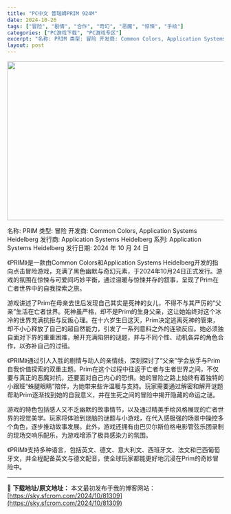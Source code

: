 ```yaml
---
title: "PC中文 普瑞姆PRIM 924M"
date: 2024-10-26
tags: ["冒险", "剧情", "合作", "奇幻", "恶魔", "惊悚", "手绘"]
categories: ["PC游戏下载", "PC游戏专区"]
excerpt: "名称: PRIM 类型: 冒险 开发商: Common Colors, Application Systems Heidelberg 发行商: Application Systems Heidelberg 系列: Application Systems Heidelberg 发行日期: 2024 年&hellip;"
layout: post
---
```


<img class="aligncenter size-full wp-image-81310" src="https://sky.sfcrom.com/wp-content/uploads/2024/10/2024102608105295.webp" alt="" width="660" height="370" />

名称: PRIM
类型: 冒险
开发商: Common Colors, Application Systems Heidelberg
发行商: Application Systems Heidelberg
系列: Application Systems Heidelberg
发行日期: 2024 年 10 月 24 日

《PRIM》是一款由Common Colors和Application Systems Heidelberg开发的指向点击冒险游戏，充满了黑色幽默与奇幻元素，于2024年10月24日正式发行。游戏的氛围在惊悚与可爱间巧妙平衡，通过温暖与惊悚并存的叙事，呈现了Prim在亡者世界中的自我探索之旅。

游戏讲述了Prim在母亲去世后发现自己其实是死神的女儿，不得不与其严厉的“父亲”生活在亡者世界。死神虽严格，却不是Prim的生身父亲，这让她始终对这个冰冷的世界充满抗拒与反叛心理。在十六岁生日这天，Prim决定逃离死神的管束，却不小心释放了自己的超自然能力，引发了一系列意料之外的连锁反应。她必须独自面对下界的重重困难，解开充满陷阱的谜题，并与不同个性、动机各异的角色合作，以弥补自己的过错。

《PRIM》通过引人入胜的剧情与动人的亲情线，深刻探讨了“父亲”学会放手与Prim自我价值探索的双重主题。Prim在这个过程中往返于亡者与生者世界之间，不仅要与真正的恶魔对抗，还要面对自己内心的恐惧。她的冒险之路上始终有着独特的小跟班“蛛腿眼睛”陪伴，为她带来些许温暖与支持。玩家需要通过解密和解开谜题帮助Prim逐渐找到她的自我意义，并在生死之间的冒险中揭开隐藏的命运之谜。

游戏的特色包括感人又不乏幽默的故事情节，以及通过精美手绘风格展现的亡者世界的视觉美学。玩家将体验到烧脑的谜题与小游戏，在代入感极强的场景中操控多个角色，逐步推动故事发展。此外，游戏还拥有由巴贝尔斯伯格电影管弦乐团录制的现场交响乐配乐，为游戏增添了极具感染力的氛围。

《PRIM》支持多种语言，包括英文、德文、意大利文、西班牙文、法文和巴西葡萄牙文，并全程配备英文与德文配音，使全球玩家都能更好地沉浸在Prim的奇妙冒险中。

---
📖 **下载地址/原文地址：** 本文最初发布于我的博客网站：[https://sky.sfcrom.com/2024/10/81309](https://sky.sfcrom.com/2024/10/81309)
